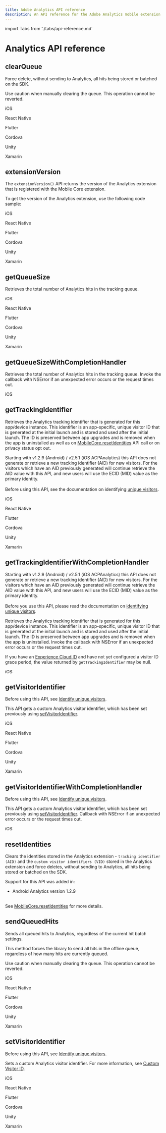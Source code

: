 ```yaml
---
title: Adobe Analytics API reference
description: An API reference for the Adobe Analytics mobile extension.
---
```


import Tabs from './tabs/api-reference.md'

# Analytics API reference

## clearQueue

Force delete, without sending to Analytics, all hits being stored or batched on the SDK.

<InlineAlert variant="warning" slots="text"/>

Use caution when manually clearing the queue. This operation cannot be reverted.

<TabsBlock orientation="horizontal" slots="heading, content" repeat="6"/>

iOS

<Tabs query="platform=ios&api=clear-queue"/>

React Native

<Tabs query="platform=react-native&api=clear-queue"/>

Flutter

<Tabs query="platform=flutter&api=clear-queue"/>

Cordova

<Tabs query="platform=cordova&api=clear-queue"/>

Unity

<Tabs query="platform=unity&api=clear-queue"/>

Xamarin

<Tabs query="platform=xamarin&api=clear-queue"/>

## extensionVersion

The `extensionVersion()` API returns the version of the Analytics extension that is registered with the Mobile Core extension.

To get the version of the Analytics extension, use the following code sample:

<TabsBlock orientation="horizontal" slots="heading, content" repeat="6"/>

iOS

<Tabs query="platform=ios&api=extension-version"/>

React Native

<Tabs query="platform=react-native&api=extension-version"/>

Flutter

<Tabs query="platform=flutter&api=extension-version"/>

Cordova

<Tabs query="platform=cordova&api=extension-version"/>

Unity

<Tabs query="platform=unity&api=extension-version"/>

Xamarin

<Tabs query="platform=xamarin&api=extension-version"/>

## getQueueSize 

Retrieves the total number of Analytics hits in the tracking queue.

<TabsBlock orientation="horizontal" slots="heading, content" repeat="6"/>

iOS

<Tabs query="platform=ios&api=get-queue-size"/>

React Native

<Tabs query="platform=react-native&api=get-queue-size"/>

Flutter

<Tabs query="platform=flutter&api=get-queue-size"/>

Cordova

<Tabs query="platform=cordova&api=get-queue-size"/>

Unity

<Tabs query="platform=unity&api=get-queue-size"/>

Xamarin

<Tabs query="platform=xamarin&api=get-queue-size"/>

## getQueueSizeWithCompletionHandler <a id="getqueuesizewithcompletionhandler"></a>

Retrieves the total number of Analytics hits in the tracking queue. Invoke the callback with NSError if an unexpected error occurs or the request times out.

<TabsBlock orientation="horizontal" slots="heading, content" repeat="1"/>

iOS

<Tabs query="platform=ios&api=get-queue-size-with-completion-handler"/>

## getTrackingIdentifier

Retrieves the Analytics tracking identifier that is generated for this app/device instance. This identifier is an app-specific, unique visitor ID that is generated at the initial launch and is stored and used after the initial launch. The ID is preserved between app upgrades and is removed when the app is uninstalled as well as on [MobileCore.resetIdentities](#resetidentities) API call or on privacy status opt out.

<InlineAlert variant="warning" slots="text"/>

Starting with v1.2.9 (Android) / v2.5.1 (iOS ACPAnalytics) this API does not generate or retrieve a new tracking identifier (AID) for new visitors. For the visitors which have an AID previously generated will continue retrieve the AID value with this API, and new users will use the ECID (MID) value as the primary identity.<br/><br/>Before using this API, see the documentation on identifying [unique visitors](https://experienceleague.adobe.com/docs/analytics/components/metrics/unique-visitors.html).

<TabsBlock orientation="horizontal" slots="heading, content" repeat="6"/>

iOS

<Tabs query="platform=ios&api=get-tracking-identifier"/>

React Native

<Tabs query="platform=react-native&api=get-tracking-identifier"/>

Flutter

<Tabs query="platform=flutter&api=get-tracking-identifier"/>

Cordova

<Tabs query="platform=cordova&api=get-tracking-identifier"/>

Unity

<Tabs query="platform=unity&api=get-tracking-identifier"/>

Xamarin

<Tabs query="platform=xamarin&api=get-tracking-identifier"/>

## getTrackingIdentifierWithCompletionHandler

<InlineAlert variant="warning" slots="text"/>

Starting with v1.2.9 (Android) / v2.5.1 (iOS ACPAnalytics) this API does not generate or retrieve a new tracking identifier (AID) for new visitors. For the visitors which have an AID previously generated will continue retrieve the AID value with this API, and new users will use the ECID (MID) value as the primary identity.<br/><br/>Before you use this API, please read the documentation on [identifying unique visitors](https://experienceleague.adobe.com/docs/analytics/components/metrics/unique-visitors.html).

Retrieves the Analytics tracking identifier that is generated for this app/device instance. This identifier is an app-specific, unique visitor ID that is generated at the initial launch and is stored and used after the initial launch. The ID is preserved between app upgrades and is removed when the app is uninstalled. Invoke the callback with NSError if an unexpected error occurs or the request times out.

<InlineAlert variant="info" slots="text"/>

If you have an [Experience Cloud ID](../mobile-core/identity/api-reference.md#getexperiencecloudid) and have not yet configured a visitor ID grace period, the value returned by `getTrackingIdentifier` may be null.

<TabsBlock orientation="horizontal" slots="heading, content" repeat="1"/>

iOS

<Tabs query="platform=ios&api=get-tracking-identifier-with-completion-handler"/>

## getVisitorIdentifier

<InlineAlert variant="warning" slots="text"/>

Before using this API, see [Identify unique visitors](https://experienceleague.adobe.com/docs/analytics/components/metrics/unique-visitors.html).

This API gets a custom Analytics visitor identifier, which has been set previously using [setVisitorIdentifier](#setvisitoridentifier).

<TabsBlock orientation="horizontal" slots="heading, content" repeat="6"/>

iOS

<Tabs query="platform=ios&api=get-visitor-identifier"/>

React Native

<Tabs query="platform=react-native&api=get-visitor-identifier"/>

Flutter

<Tabs query="platform=flutter&api=get-visitor-identifier"/>

Cordova

<Tabs query="platform=cordova&api=get-visitor-identifier"/>

Unity

<Tabs query="platform=unity&api=get-visitor-identifier"/>

Xamarin

<Tabs query="platform=xamarin&api=get-visitor-identifier"/>

## getVisitorIdentifierWithCompletionHandler

<InlineAlert variant="warning" slots="text"/>

Before using this API, see [Identify unique visitors](https://experienceleague.adobe.com/docs/analytics/components/metrics/unique-visitors.html).

This API gets a custom Analytics visitor identifier, which has been set previously using [setVisitorIdentifier](#setvisitoridentifier). Callback with NSError if an unexpected error occurs or the request times out.

<TabsBlock orientation="horizontal" slots="heading, content" repeat="1"/>

iOS

<Tabs query="platform=ios&api=get-visitor-identifier-with-completion-handler"/>

## resetIdentities

Clears the identities stored in the Analytics extension - `tracking identifier (AID)` and the `custom visitor identifiers (VID)` stored in the Analytics extension and force deletes, without sending to Analytics, all hits being stored or batched on the SDK.

<InlineAlert variant="info" slots="text"/>

Support for this API was added in: <ul><li>Android Analytics version 1.2.9</li></ul><br/>See [MobileCore.resetIdentities](../mobile-core/api-reference.md#resetidentities) for more details.

## sendQueuedHits

Sends all queued hits to Analytics, regardless of the current hit batch settings.

This method forces the library to send all hits in the offline queue, regardless of how many hits are currently queued.

<InlineAlert variant="warning" slots="text"/>

Use caution when manually clearing the queue. This operation cannot be reverted.

<TabsBlock orientation="horizontal" slots="heading, content" repeat="6"/>

iOS

<Tabs query="platform=ios&api=send-queued-hits"/>

React Native

<Tabs query="platform=react-native&api=send-queued-hits"/>

Flutter

<Tabs query="platform=flutter&api=send-queued-hits"/>

Cordova

<Tabs query="platform=cordova&api=send-queued-hits"/>

Unity

<Tabs query="platform=unity&api=send-queued-hits"/>

Xamarin

<Tabs query="platform=xamarin&api=send-queued-hits"/>

## setVisitorIdentifier

<InlineAlert variant="warning" slots="text"/>

Before using this API, see [Identify unique visitors](https://experienceleague.adobe.com/docs/analytics/components/metrics/unique-visitors.html).

Sets a custom Analytics visitor identifier. For more information, see [Custom Visitor ID](https://experienceleague.adobe.com/docs/analytics/implementation/vars/config-vars/visitorid.html).

<TabsBlock orientation="horizontal" slots="heading, content" repeat="6"/>

iOS

<Tabs query="platform=ios&api=set-visitor-identifier"/>

React Native

<Tabs query="platform=react-native&api=set-visitor-identifier"/>

Flutter

<Tabs query="platform=flutter&api=set-visitor-identifier"/>

Cordova

<Tabs query="platform=cordova&api=set-visitor-identifier"/>

Unity

<Tabs query="platform=unity&api=set-visitor-identifier"/>

Xamarin

<Tabs query="platform=xamarin&api=set-visitor-identifier"/>
